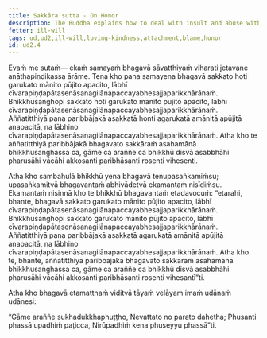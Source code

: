 ```yaml
---
title: Sakkāra sutta - On Honor
description: The Buddha explains how to deal with insult and abuse without arising resentment.
fetter: ill-will
tags: ud,ud2,ill-will,loving-kindness,attachment,blame,honor
id: ud2.4
---
```


Evaṁ me sutaṁ— ekaṁ samayaṁ bhagavā sāvatthiyaṁ viharati jetavane anāthapiṇḍikassa ārāme. Tena kho pana samayena bhagavā sakkato hoti garukato mānito pūjito apacito, lābhī cīvarapiṇḍapātasenāsanagilānapaccayabhesajjaparikkhārānaṁ. Bhikkhusaṅghopi sakkato hoti garukato mānito pūjito apacito, lābhī cīvarapiṇḍapātasenāsanagilānapaccayabhesajjaparikkhārānaṁ. Aññatitthiyā pana paribbājakā asakkatā honti agarukatā amānitā apūjitā anapacitā, na lābhino cīvarapiṇḍapātasenāsanagilānapaccayabhesajjaparikkhārānaṁ. Atha kho te aññatitthiyā paribbājakā bhagavato sakkāraṁ asahamānā bhikkhusaṅghassa ca, gāme ca araññe ca bhikkhū disvā asabbhāhi pharusāhi vācāhi akkosanti paribhāsanti rosenti vihesenti.

Atha kho sambahulā bhikkhū yena bhagavā tenupasaṅkamiṁsu; upasaṅkamitvā bhagavantaṁ abhivādetvā ekamantaṁ nisīdiṁsu. Ekamantaṁ nisinnā kho te bhikkhū bhagavantaṁ etadavocuṁ: “etarahi, bhante, bhagavā sakkato garukato mānito pūjito apacito, lābhī cīvarapiṇḍapātasenāsanagilānapaccayabhesajjaparikkhārānaṁ. Bhikkhusaṅghopi sakkato garukato mānito pūjito apacito, lābhī cīvarapiṇḍapātasenāsanagilānapaccayabhesajjaparikkhārānaṁ. Aññatitthiyā pana paribbājakā asakkatā agarukatā amānitā apūjitā anapacitā, na lābhino cīvarapiṇḍapātasenāsanagilānapaccayabhesajjaparikkhārānaṁ. Atha kho te, bhante, aññatitthiyā paribbājakā bhagavato sakkāraṁ asahamānā bhikkhusaṅghassa ca, gāme ca araññe ca bhikkhū disvā asabbhāhi pharusāhi vācāhi akkosanti paribhāsanti rosenti vihesantī”ti.

Atha kho bhagavā etamatthaṁ viditvā tāyaṁ velāyaṁ imaṁ udānaṁ udānesi:

“Gāme araññe sukhadukkhaphuṭṭho,
Nevattato no parato dahetha;
Phusanti phassā upadhiṁ paṭicca,
Nirūpadhiṁ kena phuseyyu phassā”ti.

